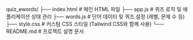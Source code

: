 quiz_ewords/
├── index.html         # 메인 HTML 파일
├── app.js             # 퀴즈 로직 및 애플리케이션 상태 관리
├── words.js           # 단어 데이터 및 퀴즈 설정 (레벨, 문제 수 등)
├── style.css          # 커스텀 CSS 스타일 (Tailwind CSS와 함께 사용)
└── README.md          # 프로젝트 설명 문서